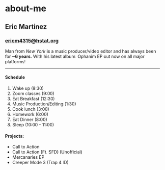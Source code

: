 # about-me
## Eric Martinez
### ericm4315@hstat.org
Man from _New York_ is a music producer/video editor and has always been for **~6 years.** With his latest album: Ophanim EP out now on all major platforms!

--- 

#### Schedule
<ol>
    <li>Wake up (8:30)</li>
    <li>Zoom classes (9:00)</li>
    <li>Eat Breakfast (12:30)</li>
    <li>Music Production/Editing (1:30)</li>
    <li>Cook lunch (3:00)</li>
    <li>Homework (6:00)</li>
    <li>Eat Dinner (8:00)</li>
    <li>Sleep (10:00 - 11:00)</li>
</ol>

#### Projects:
* Call to Action 
* Call to Action (Ft. SFD) (Unofficial)
* Mercanaries EP
* Creeper Mode 3 (Trap 4 ID)
